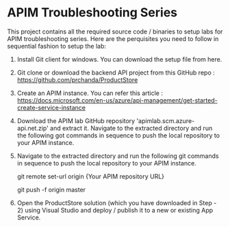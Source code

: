 # APIM Troubleshooting Series
This project contains all the required source code / binaries to setup labs for APIM troubleshooting series. Here are the perquisites you need to follow in sequential fashion to setup the lab:

1.	Install Git client for windows. You can download the setup file from here.
2.	Git clone or download the backend API project from this GitHub repo : https://github.com/prchanda/ProductStore
3.  Create an APIM instance. You can refer this article : https://docs.microsoft.com/en-us/azure/api-management/get-started-create-service-instance
4.  Download the APIM lab GitHub repository 'apimlab.scm.azure-api.net.zip' and extract it. Navigate to the extracted directory and run the following got commands in sequence to push the local repository to your APIM instance.
5.	Navigate to the extracted directory and run the following git commands in sequence to push the local repository to your APIM instance.

    
    git remote set-url origin {Your APIM repository URL}
        
    git push -f origin master

6.	Open the ProductStore solution (which you have downloaded in Step - 2) using Visual Studio and deploy / publish it to a new or existing App Service.
